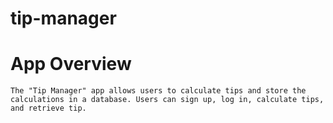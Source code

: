 # tip-manager

# App Overview
    The "Tip Manager" app allows users to calculate tips and store the calculations in a database. Users can sign up, log in, calculate tips, and retrieve tip.

